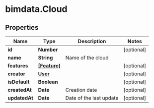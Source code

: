 # bimdata.Cloud

## Properties
Name | Type | Description | Notes
------------ | ------------- | ------------- | -------------
**id** | **Number** |  | [optional] 
**name** | **String** | Name of the cloud | 
**features** | [**[Feature]**](Feature.md) |  | [optional] 
**creator** | [**User**](User.md) |  | [optional] 
**isDefault** | **Boolean** |  | [optional] 
**createdAt** | **Date** | Creation date | [optional] 
**updatedAt** | **Date** | Date of the last update | [optional] 


